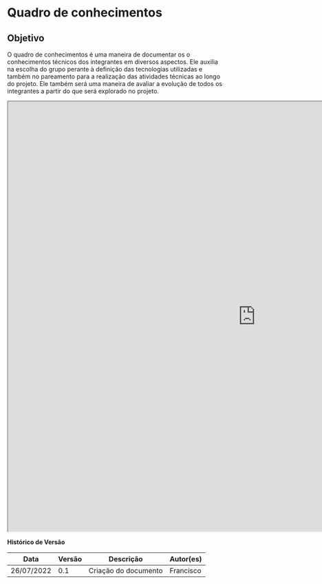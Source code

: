 # Quadro de conhecimentos

## Objetivo

O quadro de conhecimentos é uma maneira de documentar os o conhecimentos técnicos dos integrantes em diversos aspectos. Ele auxilia na escolha do grupo perante à definição das tecnologias utilizadas e também no pareamento para a realização das atividades técnicas ao longo do projeto. Ele também será uma maneira de avaliar a evolução de todos os integrantes a partir do que será explorado no projeto.

<iframe src="https://docs.google.com/spreadsheets/d/e/2PACX-1vTmyGfaMh_iCQjsoLdwrTZ4vDYRCFxNrXUZjIujLTBPurhnVTlWyC1WDRj7cQboSGVq10xsa6IbgU3W/pubhtml?widget=true&amp;headers=false" width="1150px" height="1000px"></iframe>

**Histórico de Versão**

| Data       | Versão | Descrição            | Autor(es) |
| ---------- | ------ | -------------------- | --------- |
| 26/07/2022 | 0.1    | Criação do documento | Francisco |

